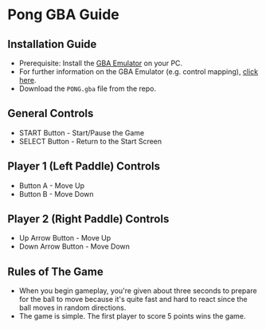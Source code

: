 # Pong GBA Guide
## Installation Guide
- Prerequisite: Install the [GBA Emulator](https://mgba.io/downloads.html) on your PC.
- For further information on the GBA Emulator (e.g. control mapping), [click here](https://github.com/mgba-emu/mgba/blob/master/README.md).
- Download the `PONG.gba` file from the repo.
## General Controls
- START Button - Start/Pause the Game
- SELECT Button - Return to the Start Screen
## Player 1 (Left Paddle) Controls
- Button A - Move Up
- Button B - Move Down
## Player 2 (Right Paddle) Controls
- Up Arrow Button - Move Up
- Down Arrow Button - Move Down
## Rules of The Game
- When you begin gameplay, you're given about three seconds to prepare for the ball to move because it's quite fast and hard to react since the ball moves in random directions.
- The game is simple. The first player to score 5 points wins the game.
